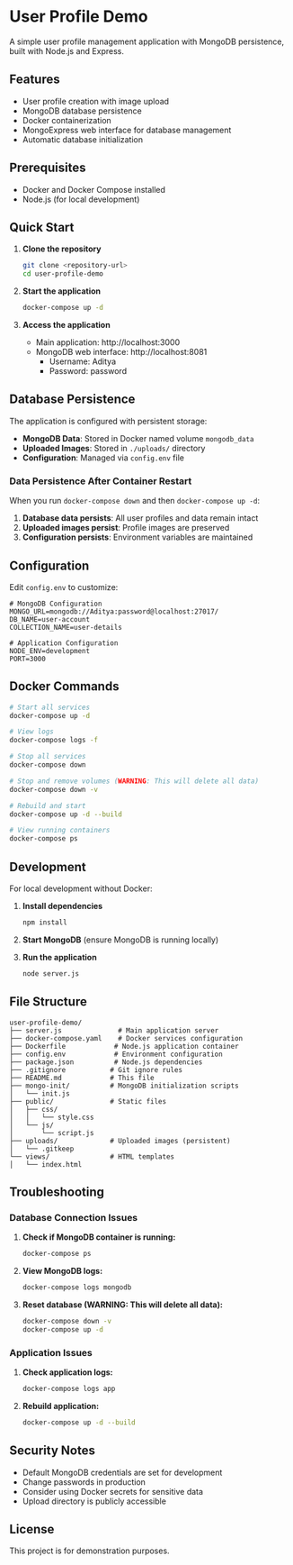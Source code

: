 # User Profile Demo

A simple user profile management application with MongoDB persistence, built with Node.js and Express.

## Features

- User profile creation with image upload
- MongoDB database persistence
- Docker containerization
- MongoExpress web interface for database management
- Automatic database initialization

## Prerequisites

- Docker and Docker Compose installed
- Node.js (for local development)

## Quick Start

1. **Clone the repository**
   ```bash
   git clone <repository-url>
   cd user-profile-demo
   ```

2. **Start the application**
   ```bash
   docker-compose up -d
   ```

3. **Access the application**
   - Main application: http://localhost:3000
   - MongoDB web interface: http://localhost:8081
     - Username: Aditya
     - Password: password

## Database Persistence

The application is configured with persistent storage:

- **MongoDB Data**: Stored in Docker named volume `mongodb_data`
- **Uploaded Images**: Stored in `./uploads/` directory
- **Configuration**: Managed via `config.env` file

### Data Persistence After Container Restart

When you run `docker-compose down` and then `docker-compose up -d`:

1. **Database data persists**: All user profiles and data remain intact
2. **Uploaded images persist**: Profile images are preserved
3. **Configuration persists**: Environment variables are maintained

## Configuration

Edit `config.env` to customize:

```env
# MongoDB Configuration
MONGO_URL=mongodb://Aditya:password@localhost:27017/
DB_NAME=user-account
COLLECTION_NAME=user-details

# Application Configuration
NODE_ENV=development
PORT=3000
```

## Docker Commands

```bash
# Start all services
docker-compose up -d

# View logs
docker-compose logs -f

# Stop all services
docker-compose down

# Stop and remove volumes (WARNING: This will delete all data)
docker-compose down -v

# Rebuild and start
docker-compose up -d --build

# View running containers
docker-compose ps
```

## Development

For local development without Docker:

1. **Install dependencies**
   ```bash
   npm install
   ```

2. **Start MongoDB** (ensure MongoDB is running locally)

3. **Run the application**
   ```bash
   node server.js
   ```

## File Structure

```
user-profile-demo/
├── server.js              # Main application server
├── docker-compose.yaml    # Docker services configuration
├── Dockerfile            # Node.js application container
├── config.env            # Environment configuration
├── package.json          # Node.js dependencies
├── .gitignore           # Git ignore rules
├── README.md            # This file
├── mongo-init/          # MongoDB initialization scripts
│   └── init.js
├── public/              # Static files
│   ├── css/
│   │   └── style.css
│   └── js/
│       └── script.js
├── uploads/             # Uploaded images (persistent)
│   └── .gitkeep
└── views/               # HTML templates
│   └── index.html
```

## Troubleshooting

### Database Connection Issues

1. **Check if MongoDB container is running:**
   ```bash
   docker-compose ps
   ```

2. **View MongoDB logs:**
   ```bash
   docker-compose logs mongodb
   ```

3. **Reset database (WARNING: This will delete all data):**
   ```bash
   docker-compose down -v
   docker-compose up -d
   ```

### Application Issues

1. **Check application logs:**
   ```bash
   docker-compose logs app
   ```

2. **Rebuild application:**
   ```bash
   docker-compose up -d --build
   ```

## Security Notes

- Default MongoDB credentials are set for development
- Change passwords in production
- Consider using Docker secrets for sensitive data
- Upload directory is publicly accessible

## License

This project is for demonstration purposes.
